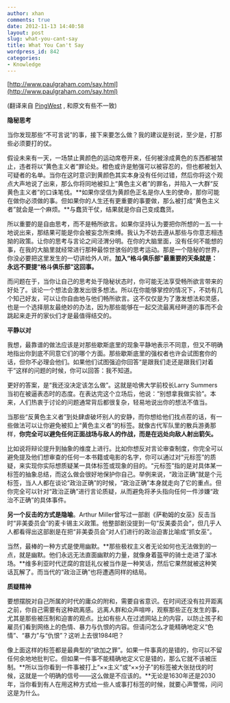 ```yaml
---
author: xhan
comments: true
date: 2012-11-13 14:40:58
layout: post
slug: what-you-cant-say
title: What You Can't Say
wordpress_id: 842
categories:
- Knowledge
---
```


[http://www.paulgraham.com/say.html](http://www.paulgraham.com/say.html)

(翻译来自 [PingWest](http://www.pingwest.com/what-you-cant-say/) , 和原文有些不一致)

**隐秘思考**

当你发现那些“不可言说”的事，接下来要怎么做？我的建议是别说，至少是，打那些必须要打的仗。

假设未来有一天，一场禁止黄颜色的运动席卷开来，任何被涂成黄色的东西都被禁止，违者将以“黄色主义者”罪论处。橙色或许是勉强可以被容忍的，但也都被划入可疑者的名单。当你在这时意识到黄颜色其实本身没有任何过错，然后你将这个观点大声地说了出来，那么你将同地被扣上“黄色主义者”的罪名，并陷入一大群“反黄色主义者”的口诛笔伐。**如果你坚信为黄颜色正名是你人生的使命，那你可能在做你必须做的事。但如果你的人生还有更重要的事要做，那么被打成“黄色主义者”就会是一个麻烦。**与蠢货干仗，结果就是你自己变成蠢货。

所以重要的是自由思考，而不是畅所欲言。如果你坚持认为要把你所想的一五一十地说出来，那结果可能是你会被妄念所束缚。我认为不妨去遵从那些与你意志相违拗的政策。让你的思考与言论之间泾渭分明。在你的大脑里面，没有任何不能想的事，在我的大脑里就经常进行那种最惊世骇俗的思考运动。那是一个隐秘的世界，你没必要把这里发生的一切讲给外人听。**加入“格斗俱乐部”最重要的天条就是：永远不要提“格斗俱乐部”这回事。**

而问题在于，当你让自己的思考处于隐秘状态时，你可能无法享受畅所欲言带来的好处了。谈论一个想法会激发出很多想法。所以在你能够掌控的情况下，不妨有几个知己好友，可以让你自由地与他们畅所欲言。这不仅仅是为了激发想法和灵感，也是一个选择朋友最绝妙的办法，因为那些能够在一起交流最离经畔道的事而不会跳起来走开的家伙们才是最值得结交的。

**平静以对**

我想，最靠谱的做法应该是对那些歇斯底里的现象平静地表示不同意，但又不明确地指出你到底不同意它们的哪个方面。那些歇斯底里的强权者也许会试图套你的话，但你不必理会他们。如果他们试图强迫你回答“是跟我们走还是跟我们对着干”这样的问题的时候，你可以回答：我不知道。

更好的答案，是“我还没决定该怎么做”。这就是哈佛大学前校长Larry Summers当初在被逼表态时的态度。在表达完这个立场后，他说：“别想拿我做实验”。本来，人们热衷于讨论的问题通常背后都很复杂，轻易地说出你的想法不值当。

当那些“反黄色主义者”到处肆虐破坏别人的安静，而你想给他们找点茬的话，有一些做法可以让你避免被扣上“黄色主义者”的标签。就像古代军队里的散兵游勇那样，**你完全可以避免任何正面战场与敌人的作战，而是在远处向敌人射出箭矢。**

比如说将辩论提升到抽象的维度上进行。比如你想反对言论审查制度，你完全可以避免提及他们想审查的任何一本书籍或电影的名字，你可以通过对“元标签”的质疑，来实现你实际想质疑某一具体标签或现象的目的。“元标签”指的是对具体某一标签的抽象总结，而这么做会很好地保护你自己。举例来说，“政治正确”就是个元标签，当人人都在谈论“政治正确”的时候，“政治正确”本身就走向了它的重点。但你完全可以针对“政治正确”进行言论质疑，从而避免将矛头指向任何一件涉嫌“政治不正确”的具体事件。

**另一个反击的方式是隐喻**。Arthur Miller曾写过一部剧《萨勒姆的女巫》反击当时“非美委员会”的麦卡锡主义政策。他整部剧没提到一句“反美委员会”，但几乎人人都看得出这部剧是在把“非美委员会”对人们进行的政治迫害比喻成“抓女巫”。

当然，最棒的一种方式是使用幽默。**那些极权主义者无论如何也无法做到的一点，就是幽默。他们永远无法直面幽默的力量，就像身着盔甲的骑士走进了溜冰场。**维多利亚时代迂腐的宫廷礼仪被当作是一种笑话，然后它果然就被这种笑话瓦解了。而当代的“政治正确”也将遭遇同样的结局。

**质疑精神**

要想摆脱对自己所属的时代的庸众的附和，需要自省意识。在时间还没有拉开距离之前，你自己需要有这种疏离感。远离人群和众声喧哗，观察那些正在发生的事，尤其是那些被压制和迫害的观点。比如有些人在过滤网站上的内容，以防止孩子和雇员们看到网络上的色情、暴力与仇恨的内容。但请问怎么才能精确地定义“色情”、“暴力”与“仇恨”？这听上去很1984吧？

像上面这样的标签都是最典型的“欲加之罪”。如果一件事真的是错的，你可以不留任何余地地批判它。但如果一件事不能精确地定义它是错的，那么它就不该被压制。**所以当你看到一件事被打上“××主义”或“××分子”的标签被大张挞伐的时候，这就是一个明确的信号——这么做是不应该的。**无论是1630年还是2030年，当你看到有人在用这种方式给一些人或事打标签的时候，就要心声警惕，问问这是为什么。
